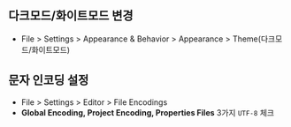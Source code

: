 ## 다크모드/화이트모드 변경
- File > Settings > Appearance & Behavior > Appearance > Theme(다크모드/화이트모드)
## 문자 인코딩 설정
- File > Settings > Editor > File Encodings
- **Global Encoding, Project Encoding, Properties Files** 3가지 `UTF-8` 체크
